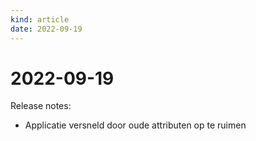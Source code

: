 ```yaml
---
kind: article
date: 2022-09-19
---
```


# 2022-09-19

Release notes:

* Applicatie versneld door oude attributen op te ruimen
